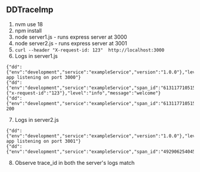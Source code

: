 ## DDTraceImp
1. nvm use 18
2. npm install
3. node server1.js - runs express server at 3000
4. node server2.js - runs express server at 3001
5. `curl --header "X-request-id: 123"  http://localhost:3000`
6. Logs in server1.js
```
{"dd":{"env":"development","service":"exampleService","version":"1.0.0"},"level":"info","message":"Example app listening on port 3000"}
{"dd":{"env":"development","service":"exampleService","span_id":"6131177105155605196","trace_id":"9120390628908172821","version":"1.0.0"},"headers":{"x-request-id":"123"},"level":"info","message":"welcome"}
{"dd":{"env":"development","service":"exampleService","span_id":"6131177105155605196","trace_id":"9120390628908172821","version":"1.0.0"},"level":"info","message":"123"}
200
```
7. Logs in server2.js
```
{"dd":{"env":"development","service":"exampleService","version":"1.0.0"},"level":"info","message":"Example app listening on port 3001"}
{"dd":{"env":"development","service":"exampleService","span_id":"4929062540452922770","trace_id":"9120390628908172821","version":"1.0.0"},"level":"info","message":"welcome","requestId":"123"}
```
8. Observe trace_id in both the server's logs match